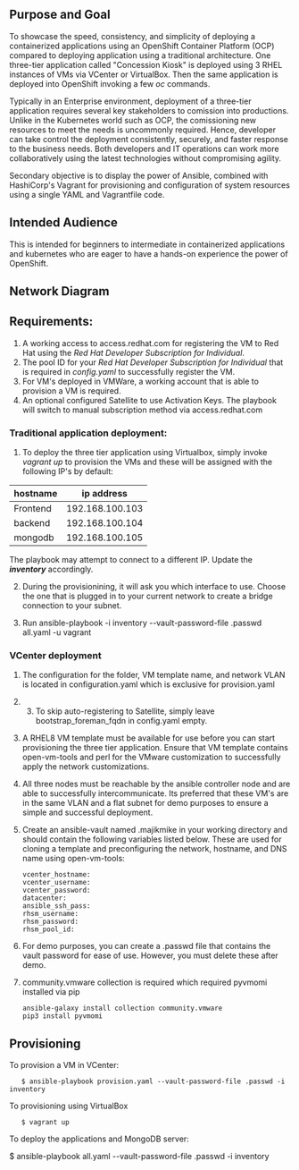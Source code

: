 ## Purpose and Goal

To showcase the speed, consistency, and simplicity of deploying a containerized applications using an OpenShift Container Platform (OCP) compared to deploying application using a traditional architecture. One three-tier application called "Concession Kiosk" is deployed using 3 RHEL instances of VMs via VCenter or VirtualBox. Then the same application is deployed into OpenShift invoking a few *oc* commands.

Typically in an Enterprise environment, deployment of a three-tier application requires several key stakeholders to comission into productions. Unlike in the Kubernetes world such as OCP, the comissioning new resources to meet the needs is uncommonly required. Hence, developer can take control the deployment consistently, securely, and faster response to the business needs. Both developers and IT operations can work more collaboratively using the latest technologies without compromising agility.

Secondary objective is to display the power of Ansible, combined with HashiCorp's Vagrant for provisioning and configuration of system resources using a single YAML and Vagrantfile code.

## Intended Audience

This is intended for beginners to intermediate in containerized applications and kubernetes who are eager to have a hands-on experience the power of OpenShift.

## Network Diagram

## Requirements:

1. A working access to access.redhat.com for registering the VM to Red Hat using the *Red Hat Developer Subscription for Individual*.
2. The pool ID for your *Red Hat Developer Subscription for Individual* that is required in *config.yaml* to successfully register the VM.
3. For VM's deployed in VMWare, a working account that is able to provision a VM is required. 
5. An optional configured Satellite to use Activation Keys. The playbook will switch to manual subscription method via access.redhat.com


### Traditional application deployment: 
1. To deploy the three tier application using Virtualbox, simply invoke *vagrant up* to provision the VMs and these will be assigned with the following IP's by default:   

| hostname  | ip address      |
|-----------|-----------------|
| Frontend  | 192.168.100.103 |
| backend   | 192.168.100.104 | 
| mongodb   | 192.168.100.105 | 

The playbook may attempt to connect to a different IP. Update the ***inventory*** accordingly. 

2. During the provisionining, it will ask you which interface to use.  Choose the one that is plugged in to your current network to create a bridge connection to your subnet.
   
3. Run 
   ansible-playbook -i inventory --vault-password-file .passwd all.yaml -u vagrant

   
### VCenter deployment 


1. The configuration for the folder, VM template name, and network VLAN is located in configuration.yaml which is exclusive for provision.yaml
   
2. 3. To skip auto-registering to Satellite, simply leave bootstrap_foreman_fqdn in config.yaml empty.
   
3. A RHEL8 VM template must be available for use before you can start provisioning the three tier application. Ensure that VM template contains open-vm-tools and perl for the VMware customization to successfully apply the network customizations. 
   
4. All three nodes must be reachable by the ansible controller node and are able to successfully intercommunicate. Its preferred that these VM's are in the same VLAN and a flat subnet for demo purposes to ensure a simple and successful deployment. 
   
5. Create an ansible-vault named .majikmike in your working directory and should contain the following variables listed below. These are used for cloning a template and preconfiguring the network, hostname, and DNS name using open-vm-tools:

       vcenter_hostname:
       vcenter_username:  
       vcenter_password:  
       datacenter:  
       ansible_ssh_pass:  
       rhsm_username: 
       rhsm_password: 
       rhsm_pool_id: 

6. For demo purposes, you can create a .passwd file that contains the vault password for ease of use. However, you must delete these after demo.  

8. community.vmware  collection is required which required pyvmomi installed via pip   

       ansible-galaxy install collection community.vmware
       pip3 install pyvmomi

## Provisioning

To provision a VM in VCenter:

       $ ansible-playbook provision.yaml --vault-password-file .passwd -i inventory

To provisioning using VirtualBox
  
       $ vagrant up 

To deploy the applications and MongoDB server:  

   $ ansible-playbook all.yaml --vault-password-file .passwd -i inventory  

